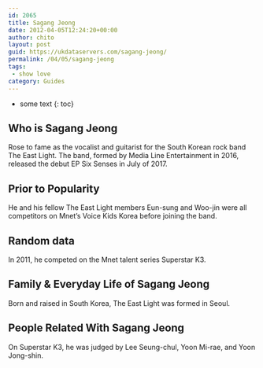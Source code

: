 ```yaml
---
id: 2065
title: Sagang Jeong
date: 2012-04-05T12:24:20+00:00
author: chito
layout: post
guid: https://ukdataservers.com/sagang-jeong/
permalink: /04/05/sagang-jeong
tags:
 - show love
category: Guides
---
```


* some text
{: toc}
          
          
## Who is  Sagang Jeong
                  
                  
                  
Rose to fame as the vocalist and guitarist for the South Korean rock band The East Light. The band, formed by Media Line Entertainment in 2016, released the debut EP Six Senses in July of 2017. 
                  
                
                
                
## Prior to Popularity 
                  
                  
                  
He and his fellow The East Light members Eun-sung and Woo-jin were all competitors on Mnet&#8217;s Voice Kids Korea before joining the band. 
                  
                
                
                
## Random data 
                  
                  
                  
In 2011, he competed on the Mnet talent series Superstar K3. 
                  
                
                
                
## Family & Everyday Life of Sagang Jeong
                  
                  
                  
Born and raised in South Korea, The East Light was formed in Seoul. 
                  
                
                
                
## People Related With  Sagang Jeong
                  
                  
                  
On Superstar K3, he was judged by Lee Seung-chul, Yoon Mi-rae, and Yoon Jong-shin. 
                  
                
              
            
          
          
          
    
    
  
